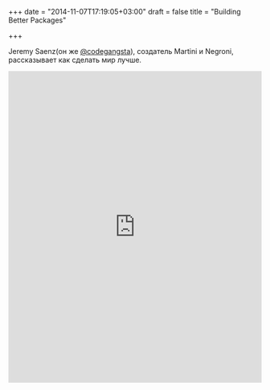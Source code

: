 +++
date = "2014-11-07T17:19:05+03:00"
draft = false
title = "Building Better Packages"

+++

<p>Jeremy Saenz(он же <a href="https://twitter.com/codegangsta">@codegangsta</a>), создатель Martini и Negroni, рассказывает как сделать мир лучше.</p>
 <iframe width="100%" height="620" src="https://www.youtube.com/embed/cYgm2JJblCE" frameborder="0" allowfullscreen></iframe>